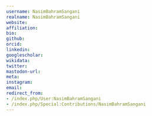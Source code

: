 ```yaml
---
username: NasimBahramSangani
realname: NasimBahramSangani
website: 
affiliation: 
bio: 
github: 
orcid: 
linkedin: 
googlescholar: 
wikidata: 
twitter: 
mastodon-url: 
meta:
instagram:
email:
redirect_from:
- /index.php/User:NasimBahramSangani
- /index.php/Special:Contributions/NasimBahramSangani
---
```

